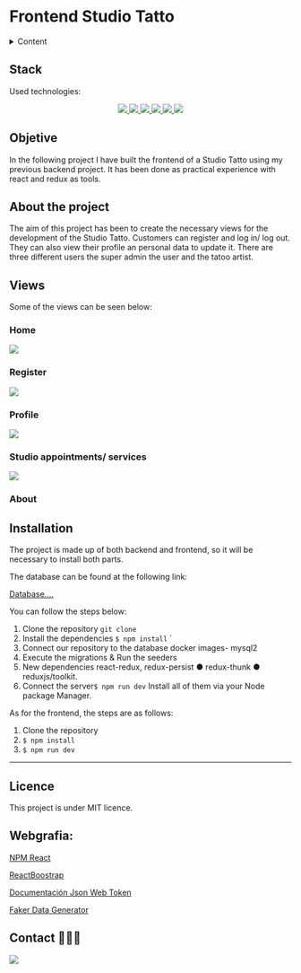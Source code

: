 # Frontend Studio Tatto

<details>
  <summary>Content</summary>
  <ol>
    <li><a href="#stack">Stack</a></li>
    <li><a href="#objective-">Objective</a></li>
    <li><a href="#sobre-el-proyecto-🔎">About the project</a></li>
    <li><a href="#views">Views</a></li>
    <li><a href="#installation">Installation</a></li>
    <li><a href="#webgrafia">Webgrafia</a></li>
    <li><a href="#licence">Licence</a></li>
   <li><a href="#contacto">Contact</a></li>
  </ol>
</details>

## Stack

Used technologies:

<div align="center">

<a href="https://www.reactjs.com/">
    <img src= "https://img.shields.io/badge/React-20232A?style=for-the-badge&logo=react&logoColor=61DAFB"/>
</a>
 <a href="https://redux.js.org/">
    <img src= "https://user-images.githubusercontent.com/121863208/227808568-89a147ae-a047-4b1c-8065-9de44bd9bcb2.svg"/>
</a>
<a href="https://nodejs.org/en">
    <img src= "https://user-images.githubusercontent.com/121863208/227808607-7170e528-cc5d-4a04-a7ec-edfad90e2a1e.svg"/>
</a>
<a href="https://react-bootstrap.github.io/">
    <img src= "https://user-images.githubusercontent.com/121863208/227808594-021a15ab-7e14-454b-b977-4a5ade8287ed.svg"/>
</a>
<a href="https://developer.mozilla.org/es/docs/Web/CSS">
    <img src= "https://user-images.githubusercontent.com/121863208/227808642-a8dcfecb-74b9-4796-8b2b-7bfe5cf1b4ba.svg"/>
</a>
<a href="https://nextjs.org/">
    <img src= "https://user-images.githubusercontent.com/121863208/227808660-c8b59b3d-34bd-446f-83e1-8157f5a09b98.svg"/>
</a>
</div>

## Objetive

In the following project I have built the frontend of a Studio Tatto using my previous backend project. It has been done as practical experience with react and redux as tools.

## About the project

The aim of this project has been to create the necessary views for the development of the Studio Tatto. Customers can register and log in/ log out.
They can also view their profile an personal data to update it. There are three different users the super admin the user and the tatoo artist.

## Views

Some of the views can be seen below:

### Home

<img src="#">

### Register

<img src="#">

### Profile

<img src="#">

### Studio appointments/ services

<img src="#">

### About

## Installation

The project is made up of both backend and frontend, so it will be necessary to install both parts.

The database can be found at the following link:

[Database....]()

You can follow the steps below:

1. Clone the repository `git clone`
2. Install the dependencies `$ npm install` `
3. Connect our repository to the database docker images- mysql2
4. Execute the migrations & Run the seeders
5. New dependencies react-redux, redux-persist ● redux-thunk ● reduxjs/toolkit.
6. Connect the server`$ npm run dev` Install all of them via your Node package Manager.

As for the frontend, the steps are as follows:

1. Clone the repository
2. `$ npm install`
3. `$ npm run dev`

---

## Licence

This project is under MIT licence.

## Webgrafia:

<a href="https://www.npmjs.com/package/react" target="_blank"> NPM React </a>

<a href="https://react-bootstrap.netlify.app/" target="_blank"> ReactBoostrap </a>

<a href="https://jwt.io/" target="_blank"> Documentación Json Web Token</a>

<a href="https://fakerjs.dev/" target="_blank"> Faker Data Generator </a>

## Contact 👩🏽‍💻

<a href="https://www.linkedin.com/in/marissarico" target="_blank"> <img src="https://img.shields.io/badge/-LinkedIn-%230077B5?style=for-the-badge&logo=linkedin&logoColor=white" target="_blank"></a>
